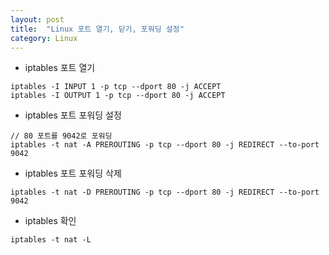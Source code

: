 ```yaml
---
layout: post
title:  "Linux 포트 열기, 닫기, 포워딩 설정"
category: Linux
---
```


- iptables 포트 열기

```
iptables -I INPUT 1 -p tcp --dport 80 -j ACCEPT
iptables -I OUTPUT 1 -p tcp --dport 80 -j ACCEPT
```

- iptables 포트 포워딩 설정

```
// 80 포트를 9042로 포워딩
iptables -t nat -A PREROUTING -p tcp --dport 80 -j REDIRECT --to-port 9042
```

- iptables 포트 포워딩 삭제

```
iptables -t nat -D PREROUTING -p tcp --dport 80 -j REDIRECT --to-port 9042
```

- iptables 확인

```
iptables -t nat -L
```
